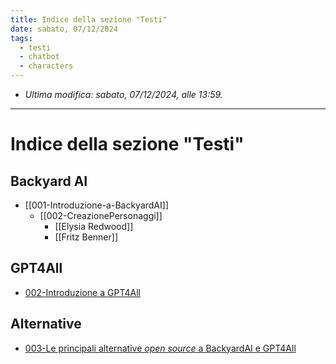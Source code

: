 ```yaml
---
title: Indice della sezione "Testi"
date: sabato, 07/12/2024
tags:
  - testi
  - chatbot
  - characters
---
```


- *Ultima modifica: sabato, 07/12/2024, alle 13:59.*

---

# Indice della sezione "Testi"

## Backyard AI

- [[001-Introduzione-a-BackyardAI]]
	- [[002-CreazionePersonaggi]]
		- [[Elysia Redwood]]
		- [[Fritz Benner]]

## GPT4All

- [002-Introduzione a GPT4All](002-GPT4ALL)

## Alternative

- [003-Le principali alternative *open source* a BackyardAI e GPT4All](003-Alternative)